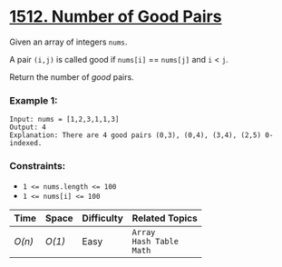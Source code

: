 # [1512. Number of Good Pairs](https://leetcode.com/problems/number-of-good-pairs/)

Given an array of integers `nums`.

A pair `(i,j)` is called good if `nums[i]` == `nums[j]` and `i` < `j`.

Return the number of _good_ pairs.

### Example 1:

```
Input: nums = [1,2,3,1,1,3]
Output: 4
Explanation: There are 4 good pairs (0,3), (0,4), (3,4), (2,5) 0-indexed.
```

### Constraints:

- `1 <= nums.length <= 100`
- `1 <= nums[i] <= 100`

| Time   | Space  | Difficulty | Related Topics                    |
| ------ | ------ | ---------- | --------------------------------- |
| _O(n)_ | _O(1)_ | Easy       | `Array`<br>`Hash Table`<br>`Math` |
